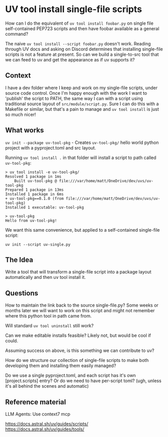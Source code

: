 # UV tool install single-file scripts

How can I do the equivalent of `uv tool install foobar.py` on single file self-contained PEP723 scripts and then have foobar available as a general command?

The naive `uv tool install --script foobar.py` doesn't work. 
Reading through UV docs and asking on Discord determines that installing single-file scripts is not a feature at present.
So can we build a single-to-src tool that we can feed to uv and get the appearance as if uv supports it?

## Context

I have a dev folder where I keep and work on my single-file scripts, under source code control. Once I'm happy enough with the work I want to 'publish' the script to PATH, the same way I can with a  script using traditional source layout of `src/module/script.py`. Sure I can do this with a Makefile or similar, but that's a pain to manage and `uv tool install` is just so much nicer!


## What works

`uv init --package uv-tool-pkg` - Creates `uv-tool-pkg/` hello world python project with a pyproject.toml and src layout.

Running `uv tool install .` in that folder will install a script to path called `uv-tool-pkg`:

    > uv tool install -e uv-tool-pkg/
    Resolved 1 package in 1ms
        Built uv-tool-pkg @ file:///var/home/matt/OneDrive/dev/uvs/uv-tool-pkg
    Prepared 1 package in 13ms
    Installed 1 package in 6ms
    + uv-tool-pkg==0.1.0 (from file:///var/home/matt/OneDrive/dev/uvs/uv-tool-pkg)
    Installed 1 executable: uv-tool-pkg

    > uv-tool-pkg 
    Hello from uv-tool-pkg!


We want this same convenience, but applied to a self-contained single-file script:

    uv init --script uv-single.py


##  The Idea

Write a tool that will transform a single-file script into a package layout automatically and then uv tool install it.


## Questions

How to maintain the link back to the source single-file.py? Some weeks or months later we will want to work on this script and might not remember where this python tool in path came from.

Will standard `uv tool uninstall` still work?

Can we make editable installs feasible? Likely not, but would be cool if could.

Assuming success on above, is this something we can contribute to uv?

How do we structure our collection of single-file scripts to make both developing them and installing them easily managed?

Do we use a single pyproject.toml, and each script has it's own [project.scripts] entry? Or do we need to have per-script toml? (ugh, unless it's all behind the scenes and automatic)


## Reference material

LLM Agents: Use context7 mcp

https://docs.astral.sh/uv/guides/scripts/
https://docs.astral.sh/uv/guides/tools/
